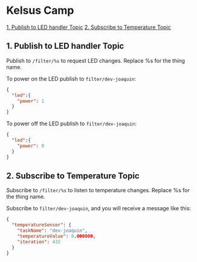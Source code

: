 # Kelsus Camp

[1. Publish to LED handler Topic](#1-publish-to-led-handler-topic)
[2. Subscribe to Temperature Topic](#2-subscribe-to-temperature-topic)

## 1. Publish to LED handler Topic
Publish to `/filter/%s` to request LED changes. Replace %s for the thing name. 

To power on the LED publish to `filter/dev-joaquin`:
```json
{
  "led":{
    "power": 1
  }
}
```


To power off the LED publish to `filter/dev-joaquin`:
```json
{
  "led":{
    "power": 0
  }
}
```


## 2. Subscribe to Temperature Topic

Subscribe to `/filter/%s` to listen to temperature changes. Replace %s for the thing name. 

Subscribe to `filter/dev-joaquin`, and you will receive a message like this:
```json
{
  "temperatureSensor": {
    "taskName": "dev-joaquin",
    "temperatureValue": 0.000000,
    "iteration": 432
  }
}
```